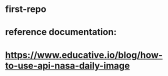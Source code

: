 # first-repo
# reference documentation:
# https://www.educative.io/blog/how-to-use-api-nasa-daily-image
